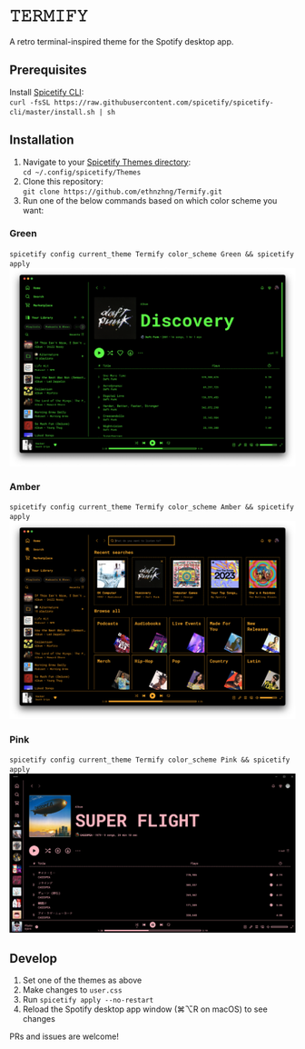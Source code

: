 # 𝚃𝙴𝚁𝙼𝙸𝙵𝚈
A retro terminal-inspired theme for the Spotify desktop app. 

## Prerequisites
Install [Spicetify CLI](https://github.com/spicetify/spicetify-cli): \
`curl -fsSL https://raw.githubusercontent.com/spicetify/spicetify-cli/master/install.sh | sh`

## Installation
1. Navigate to your [Spicetify Themes directory](https://spicetify.app/docs/development/themes/): \
`cd ~/.config/spicetify/Themes`
2. Clone this repository: \
`git clone https://github.com/ethnzhng/Termify.git`
3. Run one of the below commands based on which color scheme you want:

### Green
`spicetify config current_theme Termify color_scheme Green && spicetify apply`
![Green](screenshots/green.png)

### Amber
`spicetify config current_theme Termify color_scheme Amber && spicetify apply`
![Amber](screenshots/amber.png)

### Pink
`spicetify config current_theme Termify color_scheme Pink && spicetify apply`
![Pink](screenshots/pink.png)

## Develop
1. Set one of the themes as above
2. Make changes to `user.css`
3. Run `spicetify apply --no-restart`
4. Reload the Spotify desktop app window (⌘⌥R on macOS) to see changes

PRs and issues are welcome!
